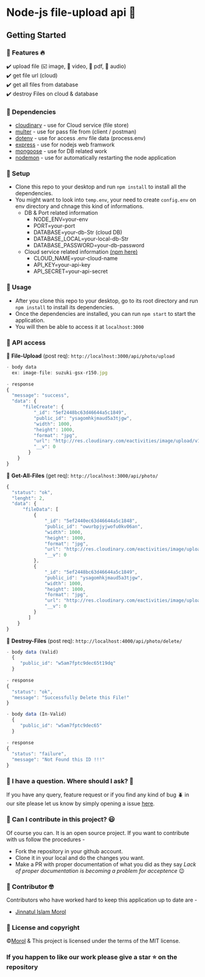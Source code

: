 # Node-js file-upload api :tada:

## Getting Started
### :large_blue_diamond: Features :fire:
 :heavy_check_mark: upload file (☑️  image, 	🔲  video, 	🔲  pdf, 	🔲  audio)\
 :heavy_check_mark: get file url (cloud)\
 :heavy_check_mark: get all files from database\
 :heavy_check_mark: destroy Files on cloud & database

### :large_blue_diamond: Dependencies
  - [cloudinary](https://www.npmjs.com/package/cloudinary) - use for Cloud service (file store)
  - [multer](https://www.npmjs.com/package/multer) - use for pass file from (client / postman)
  - [dotenv](https://www.npmjs.com/package/dotenv) - use for access .env file data (process.env)
  - [express](https://www.npmjs.com/package/express) - use for nodejs web framwork
  - [mongoose](https://www.npmjs.com/package/mongoose) - use for DB related work
  - [nodemon](https://www.npmjs.com/package/nodemon) - use for automatically restarting the node application
  
### :large_blue_diamond: Setup
- Clone this repo to your desktop and run `npm install` to install all the dependencies.
- You might want to look into `temp.env`, your need to create `config.env` on env directory and chnage this kind of informations.
  - DB & Port related information
    - NODE_ENV=your-env
    - PORT=your-port
    - DATABASE=your-db-Str (cloud DB)
    - DATABASE_LOCAL=your-local-db-Str
    - DATABASE_PASSWORD=your-db-password
  - Cloud service related information [(npm here)](https://www.npmjs.com/package/cloudinary)
    - CLOUD_NAME=your-cloud-name
    - API_KEY=your-api-key
    - API_SECRET=your-api-secret

### :large_blue_diamond: Usage
- After you clone this repo to your desktop, go to its root directory and run `npm install` to install its dependencies.
- Once the dependencies are installed, you can run `npm start` to start the application. 
- You will then be able to access it at `localhost:3000`

### :large_blue_diamond: API access
  :red_circle: **File-Upload** (post req): `http://localhost:3000/api/photo/upload`
  ```js
  - body data
    ex: image-file: suzuki-gsx-r150.jpg
    
  - response 
  {
    "message": "success",
    "data": {
        "fileCreate": {
            "_id": "5ef2448bc63d46644a5c1849",
            "public_id": "ysagomhkjmaud5a3tjgw",
            "width": 1000,
            "height": 1000,
            "format": "jpg",
            "url": "http://res.cloudinary.com/eactivities/image/upload/v1592935563/ysagomhkjmaud5a3tjgw.jpg",
            "__v": 0
          }
      }
  }
  ```
  :red_circle: **Get-All-Files** (get req): `http://localhost:3000/api/photo/`
  ```js
  {
    "status": "ok",
    "lenght": 2,
    "data": {
        "fileData": [
            {
                "_id": "5ef2440ec63d46644a5c1848",
                "public_id": "owurbpjyjwofu0kv06an",
                "width": 1000,
                "height": 1000,
                "format": "jpg",
                "url": "http://res.cloudinary.com/eactivities/image/upload/v1592935438/owurbpjyjwofu0kv06an.jpg",
                "__v": 0
            },
            {
                "_id": "5ef2448bc63d46644a5c1849",
                "public_id": "ysagomhkjmaud5a3tjgw",
                "width": 1000,
                "height": 1000,
                "format": "jpg",
                "url": "http://res.cloudinary.com/eactivities/image/upload/v1592935563/ysagomhkjmaud5a3tjgw.jpg",
                "__v": 0
            }
          ]
      }
  }
  ```
  :red_circle: **Destroy-Files** (post req): `http://localhost:4000/api/photo/delete/`
  ```js
  - body data (Valid)
    {
       "public_id": "w5am7fptc9dec65t19dq"
    }
    
  - response 
  {
    "status": "ok",
    "message": "Successfully Delete this File!"
  }
  
  - body data (In-Valid)
    {
       "public_id": "w5am7fptc9dec65"
    }
    
  - response 
  {
    "status": "failure",
    "message": "Not Found this ID !!!"
  }
  ```
 

### :large_blue_diamond: I have a question. Where should I ask? :thinking:

If you have any query, feature request or if you find any kind of bug :beetle: in our site please let us know by simply opening a issue [here](https://github.com/pro-js/node-file-upload-api/issues).

### :large_blue_diamond: Can I contribute in this project? :smiley:

Of course you can. It is an open source project. If you want to contribute with us follow the procedures -

- Fork the repository in your github account.
- Clone it in your local and do the changes you want.
- Make a PR with proper documentation of what you did as they say _Lack of proper documentation is becoming a problem for acceptence_ :wink:

### :large_blue_diamond: Contributor :nerd_face:
Contributors who have worked hard to keep this application up to date are -
- [Jinnatul Islam Morol](https://www.facebook.com/mdjinnatul.islam)

### :large_blue_diamond: License and copyright
©[Morol](https://github.com/jinnatul) & This project is licensed under the terms of the MIT license.

### If you happen to like our work please give a star :star: on the repository
 

